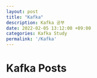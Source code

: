 ```yaml
---
layout: post
title: "Kafka"
description: Kafka 공부
date: 2022-02-05 13:12:00 +09:00
categories: Kafka Study
permalink: '/Kafka'
---
```


# Kafka Posts

